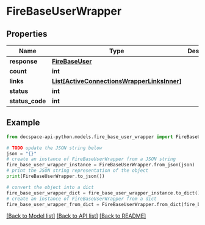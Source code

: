 # FireBaseUserWrapper

## Properties

Name | Type | Description | Notes
------------ | ------------- | ------------- | -------------
**response** | [**FireBaseUser**](FireBaseUser.md) |  | [optional] 
**count** | **int** |  | [optional] 
**links** | [**List[ActiveConnectionsWrapperLinksInner]**](ActiveConnectionsWrapperLinksInner.md) |  | [optional] 
**status** | **int** |  | [optional] 
**status_code** | **int** |  | [optional] 

## Example

```python
from docspace-api-python.models.fire_base_user_wrapper import FireBaseUserWrapper

# TODO update the JSON string below
json = "{}"
# create an instance of FireBaseUserWrapper from a JSON string
fire_base_user_wrapper_instance = FireBaseUserWrapper.from_json(json)
# print the JSON string representation of the object
print(FireBaseUserWrapper.to_json())

# convert the object into a dict
fire_base_user_wrapper_dict = fire_base_user_wrapper_instance.to_dict()
# create an instance of FireBaseUserWrapper from a dict
fire_base_user_wrapper_from_dict = FireBaseUserWrapper.from_dict(fire_base_user_wrapper_dict)
```
[[Back to Model list]](../README.md#documentation-for-models) [[Back to API list]](../README.md#documentation-for-api-endpoints) [[Back to README]](../README.md)


